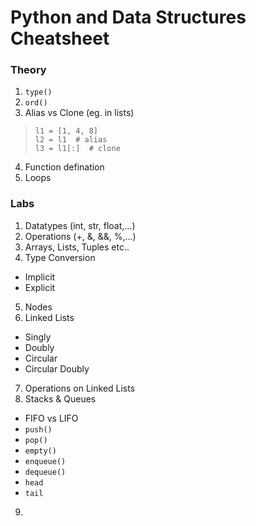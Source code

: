 # Python and Data Structures Cheatsheet   

### Theory  

1. ```type()```  
2. ```ord()```  
3. Alias vs Clone (eg. in lists)  
> ```
> l1 = [1, 4, 8]
> l2 = l1  # alias
> l3 = l1[:]  # clone
> ```  
4. Function defination  
5. Loops

### Labs  

1. Datatypes (int, str, float,...)  
2. Operations (+, &, &&, %,...)  
3. Arrays, Lists, Tuples etc..  
4. Type Conversion  
  - Implicit  
  - Explicit  
5. Nodes  
6. Linked Lists  
  - Singly  
  - Doubly  
  - Circular  
  - Circular Doubly  
7. Operations on Linked Lists  
8. Stacks & Queues  
  - FIFO vs LIFO  
  - ```push()```  
  - ```pop()```  
  - ```empty()```  
  - ```enqueue()```  
  - ```dequeue()```  
  - ```head```  
  - ```tail```  
9. 




